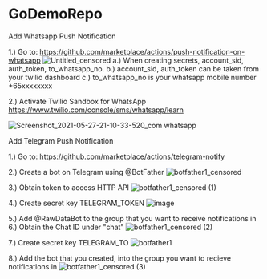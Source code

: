 # GoDemoRepo

Add Whatsapp Push Notification

1.) Go to: https://github.com/marketplace/actions/push-notification-on-whatsapp
![Untitled_censored](https://user-images.githubusercontent.com/79128355/119837978-9e017680-bf35-11eb-8986-3226f31ab67c.jpg)
    a.) When creating secrets, account_sid, auth_token, to_whatsapp_no.
    b.) account_sid, auth_token can be taken from your twilio dashboard
    c.) to_whatsapp_no is your whatsapp mobile number +65xxxxxxxx

2.) Activate Twilio Sandbox for WhatsApp
    https://www.twilio.com/console/sms/whatsapp/learn

![Screenshot_2021-05-27-21-10-33-520_com whatsapp](https://user-images.githubusercontent.com/79128355/119831844-3dbc0600-bf30-11eb-9236-b94424d3c3b7.jpg)

Add Telegram Push Notification

1.) Go to: https://github.com/marketplace/actions/telegram-notify

2.) Create a bot on Telegram using @BotFather
![botfather1_censored](https://user-images.githubusercontent.com/79128355/119834109-3d246f00-bf32-11eb-81b9-f276002d7eed.jpg)

3.) Obtain token to access HTTP API
![botfather1_censored (1)](https://user-images.githubusercontent.com/79128355/119834492-97253480-bf32-11eb-8805-aa0134b530cc.jpg)

4.) Create secret key TELEGRAM_TOKEN
![image](https://user-images.githubusercontent.com/79128355/119835174-2cc0c400-bf33-11eb-9bf5-cd7fb3c335e5.png)

5.) Add @RawDataBot to the group that you want to receive notifications in
6.) Obtain the Chat ID under "chat"
![botfather1_censored (2)](https://user-images.githubusercontent.com/79128355/119836154-123b1a80-bf34-11eb-9702-970e3d2acdd6.jpg)

7.) Create secret key TELEGRAM_TO
![botfather1](https://user-images.githubusercontent.com/79128355/119836521-6219e180-bf34-11eb-8cbf-6678851ab813.png)

8.) Add the bot that you created, into the group you want to recieve notifications in
![botfather1_censored (3)](https://user-images.githubusercontent.com/79128355/119837220-f5531700-bf34-11eb-8fe2-f465d49c64ec.jpg)
